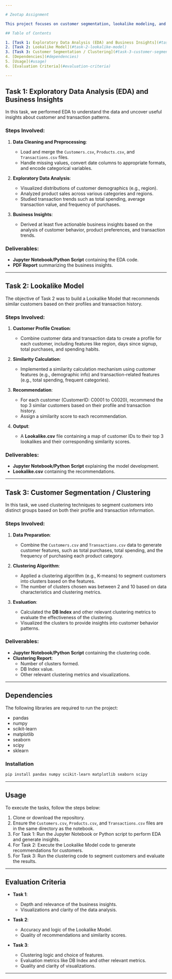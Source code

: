 ```yaml
---

# Zeotap Assignment

This project focuses on customer segmentation, lookalike modeling, and clustering analysis using eCommerce transaction data. The dataset consists of three primary CSV files: `Customers.csv`, `Products.csv`, and `Transactions.csv`. The tasks aim to derive business insights, predict similar customers based on their profiles and transaction history, and segment customers using clustering techniques.

## Table of Contents

1. [Task 1: Exploratory Data Analysis (EDA) and Business Insights](#task-1-exploratory-data-analysis-eda-and-business-insights)
2. [Task 2: Lookalike Model](#task-2-lookalike-model)
3. [Task 3: Customer Segmentation / Clustering](#task-3-customer-segmentation--clustering)
4. [Dependencies](#dependencies)
5. [Usage](#usage)
6. [Evaluation Criteria](#evaluation-criteria)

---
```


## Task 1: Exploratory Data Analysis (EDA) and Business Insights

In this task, we performed EDA to understand the data and uncover useful insights about customer and transaction patterns.

### Steps Involved:
1. **Data Cleaning and Preprocessing**:
   - Load and merge the `Customers.csv`, `Products.csv`, and `Transactions.csv` files.
   - Handle missing values, convert date columns to appropriate formats, and encode categorical variables.
   
2. **Exploratory Data Analysis**:
   - Visualized distributions of customer demographics (e.g., region).
   - Analyzed product sales across various categories and regions.
   - Studied transaction trends such as total spending, average transaction value, and frequency of purchases.
   
3. **Business Insights**:
   - Derived at least five actionable business insights based on the analysis of customer behavior, product preferences, and transaction trends.

### Deliverables:
- **Jupyter Notebook/Python Script** containing the EDA code.
- **PDF Report** summarizing the business insights.

---

## Task 2: Lookalike Model

The objective of Task 2 was to build a Lookalike Model that recommends similar customers based on their profiles and transaction history.

### Steps Involved:
1. **Customer Profile Creation**:
   - Combine customer data and transaction data to create a profile for each customer, including features like region, days since signup, total purchases, and spending habits.
   
2. **Similarity Calculation**:
   - Implemented a similarity calculation mechanism using customer features (e.g., demographic info) and transaction-related features (e.g., total spending, frequent categories).
   
3. **Recommendation**:
   - For each customer (CustomerID: C0001 to C0020), recommend the top 3 similar customers based on their profile and transaction history.
   - Assign a similarity score to each recommendation.

4. **Output**:
   - A **Lookalike.csv** file containing a map of customer IDs to their top 3 lookalikes and their corresponding similarity scores.

### Deliverables:
- **Jupyter Notebook/Python Script** explaining the model development.
- **Lookalike.csv** containing the recommendations.

---

## Task 3: Customer Segmentation / Clustering

In this task, we used clustering techniques to segment customers into distinct groups based on both their profile and transaction information.

### Steps Involved:
1. **Data Preparation**:
   - Combine the `Customers.csv` and `Transactions.csv` data to generate customer features, such as total purchases, total spending, and the frequency of purchasing each product category.

2. **Clustering Algorithm**:
   - Applied a clustering algorithm (e.g., K-means) to segment customers into clusters based on the features.
   - The number of clusters chosen was between 2 and 10 based on data characteristics and clustering metrics.

3. **Evaluation**:
   - Calculated the **DB Index** and other relevant clustering metrics to evaluate the effectiveness of the clustering.
   - Visualized the clusters to provide insights into customer behavior patterns.

### Deliverables:
- **Jupyter Notebook/Python Script** containing the clustering code.
- **Clustering Report**:
  - Number of clusters formed.
  - DB Index value.
  - Other relevant clustering metrics and visualizations.

---

## Dependencies

The following libraries are required to run the project:

- pandas
- numpy
- scikit-learn
- matplotlib
- seaborn
- scipy
- sklearn

### Installation
```bash
pip install pandas numpy scikit-learn matplotlib seaborn scipy
```

---

## Usage

To execute the tasks, follow the steps below:

1. Clone or download the repository.
2. Ensure the `Customers.csv`, `Products.csv`, and `Transactions.csv` files are in the same directory as the notebook.
3. For Task 1: Run the Jupyter Notebook or Python script to perform EDA and generate insights.
4. For Task 2: Execute the Lookalike Model code to generate recommendations for customers.
5. For Task 3: Run the clustering code to segment customers and evaluate the results.

---

## Evaluation Criteria

- **Task 1**:
  - Depth and relevance of the business insights.
  - Visualizations and clarity of the data analysis.
  
- **Task 2**:
  - Accuracy and logic of the Lookalike Model.
  - Quality of recommendations and similarity scores.

- **Task 3**:
  - Clustering logic and choice of features.
  - Evaluation metrics like DB Index and other relevant metrics.
  - Quality and clarity of visualizations.

---

